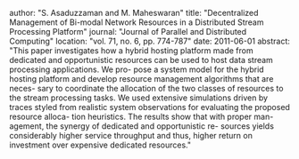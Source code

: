 author: "S. Asaduzzaman and M. Maheswaran"
title: "Decentralized Management of Bi-modal Network Resources in a Distributed Stream Processing Platform"
journal: "Journal of Parallel and Distributed Computing"
location: "vol. 71, no. 6, pp. 774-787"
date: 2011-06-01
abstract: "This paper investigates how a hybrid hosting platform made from dedicated and opportunistic resources can be used to host data stream processing applications. We pro- pose a system model for the hybrid hosting platform and develop resource management algorithms that are neces- sary to coordinate the allocation of the two classes of resources to the stream processing tasks. We used extensive simulations driven by traces styled from realistic system observations for evaluating the proposed resource alloca- tion heuristics. The results show that with proper man- agement, the synergy of dedicated and opportunistic re- sources yields considerably higher service throughput and thus, higher return on investment over expensive dedicated resources."
